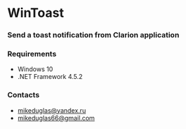 # WinToast

### Send a toast notification from Clarion application 

### Requirements
- Windows 10
- .NET Framework 4.5.2

### Contacts
- <mikeduglas@yandex.ru>
- <mikeduglas66@gmail.com>
